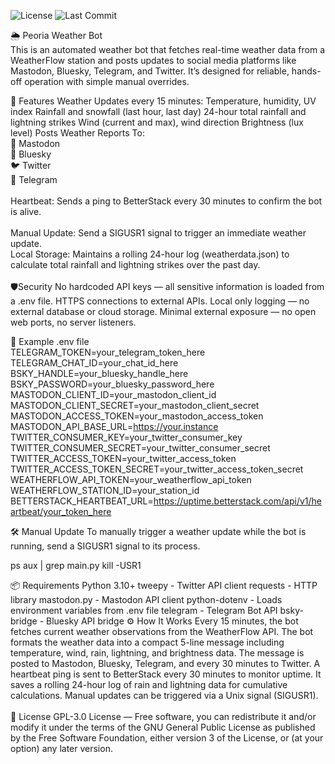 ![License](https://img.shields.io/github/license/thejasonhowell/weather-bot)
![Last Commit](https://img.shields.io/github/last-commit/thejasonhowell/weather-bot)

🌦️ Peoria Weather Bot
<br>
This is an automated weather bot that fetches real-time weather data from a WeatherFlow station and posts updates to social media platforms like Mastodon, Bluesky, Telegram, and Twitter. It’s designed for reliable, hands-off operation with simple manual overrides.


🚀 Features
Weather Updates every 15 minutes:
Temperature, humidity, UV index
Rainfall and snowfall (last hour, last day)
24-hour total rainfall and lightning strikes
Wind (current and max), wind direction
Brightness (lux level)
Posts Weather Reports To:
<br>🐘 Mastodon
<br>🔵 Bluesky
<br>🐦 Twitter
<br>📢 Telegram
<br><br>Heartbeat: Sends a ping to BetterStack every 30 minutes to confirm the bot is alive.
<br><br>Manual Update: Send a SIGUSR1 signal to trigger an immediate weather update.
<br>Local Storage: Maintains a rolling 24-hour log (weatherdata.json) to calculate total rainfall and lightning strikes over the past day.
<br><br>️🛡Security
No hardcoded API keys — all sensitive information is loaded from a .env file.
HTTPS connections to external APIs.
Local only logging — no external database or cloud storage.
Minimal external exposure — no open web ports, no server listeners.

📄 Example .env file
<br>
TELEGRAM_TOKEN=your_telegram_token_here
TELEGRAM_CHAT_ID=your_chat_id_here
BSKY_HANDLE=your_bluesky_handle_here
BSKY_PASSWORD=your_bluesky_password_here
MASTODON_CLIENT_ID=your_mastodon_client_id
MASTODON_CLIENT_SECRET=your_mastodon_client_secret
MASTODON_ACCESS_TOKEN=your_mastodon_access_token
MASTODON_API_BASE_URL=https://your.instance
TWITTER_CONSUMER_KEY=your_twitter_consumer_key
TWITTER_CONSUMER_SECRET=your_twitter_consumer_secret
TWITTER_ACCESS_TOKEN=your_twitter_access_token
TWITTER_ACCESS_TOKEN_SECRET=your_twitter_access_token_secret
WEATHERFLOW_API_TOKEN=your_weatherflow_api_token
WEATHERFLOW_STATION_ID=your_station_id
BETTERSTACK_HEARTBEAT_URL=https://uptime.betterstack.com/api/v1/heartbeat/your_token_here
    
🛠️ Manual Update
To manually trigger a weather update while the bot is running, send a SIGUSR1 signal to its process.


ps aux | grep main.py
kill -USR1 <PID>
    
📦 Requirements
Python 3.10+
tweepy - Twitter API client
requests - HTTP library
mastodon.py - Mastodon API client
python-dotenv - Loads environment variables from .env file
telegram - Telegram Bot API
bsky-bridge - Bluesky API bridge
⚙️ How It Works
Every 15 minutes, the bot fetches current weather observations from the WeatherFlow API.
The bot formats the weather data into a compact 5-line message including temperature, wind, rain, lightning, and brightness data.
The message is posted to Mastodon, Bluesky, Telegram, and every 30 minutes to Twitter.
A heartbeat ping is sent to BetterStack every 30 minutes to monitor uptime.
It saves a rolling 24-hour log of rain and lightning data for cumulative calculations.
Manual updates can be triggered via a Unix signal (SIGUSR1).
<br>
<br>📜 License
GPL-3.0 License — Free software, you can redistribute it and/or modify it under the terms of the GNU General Public License as published by the Free Software Foundation, either version 3 of the License, or (at your option) any later version.